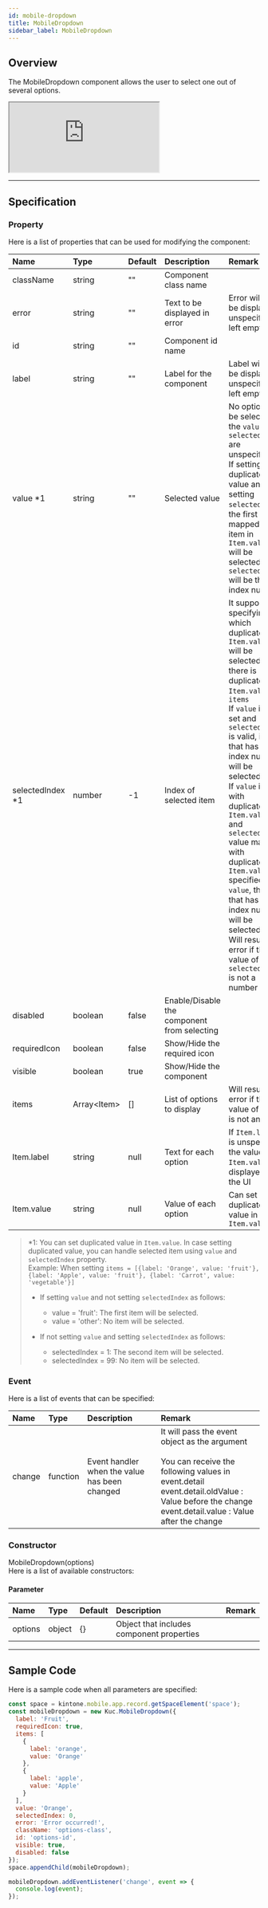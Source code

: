 ```yaml
---
id: mobile-dropdown
title: MobileDropdown
sidebar_label: MobileDropdown
---
```


## Overview

The MobileDropdown component allows the user to select one out of several options.

<iframe src="https://kuc-storybook.netlify.app/iframe.html?id=mobile-dropdown--document" title="mobile dropdown image" height="140px"></iframe>

---

## Specification

### Property

Here is a list of properties that can be used for modifying the component:

| Name   | Type | Default | Description | Remark |
| :--- | :--- | :--- | :--- | :--- |
| className | string | ""  | Component class name | |
| error | string | ""  | Text to be displayed in error | Error will not be displayed if unspecified or left empty |
| id | string | ""  | Component id name | |
| label | string | ""  | Label for the component | Label will not be displayed if unspecified or left empty |
| value *1 | string | ""  | Selected value | No option will be selected if the `value` and `selectedIndex` are unspecified<br>If setting duplicated value and not setting `selectedIndex`, the first mapped value item in `Item.value` will be selected and `selectedIndex` will be the index number |
| selectedIndex *1 | number | -1  | Index of selected item | It supports specifying which duplicated `Item.value` will be selected if there is duplicated `Item.value` in `items`<br>If `value` is not set and `selectedIndex` is valid, item that has the index number will be selected<br>If `value` is set with duplicated `Item.value` and `selectedIndex` value maps with duplicated `Item.value` specified in `value`, the item that has the index number will be selected<br>Will result an error if the value of `selectedIndex` is not a number |
| disabled | boolean | false | Enable/Disable the component from selecting | |
| requiredIcon | boolean | false | Show/Hide the required icon | |
| visible | boolean | true | Show/Hide the component | |
| items | Array\<Item\> | []  | List of options to display | Will result an error if the value of `items` is not an array |
| Item.label | string | null | Text for each option | If `Item.label` is unspecified, the value of `Item.value` is displayed on the UI |
| Item.value | string | null | Value of each option | Can set duplicated value in `Item.value` |

> *1: You can set duplicated value in `Item.value`. In case setting duplicated value, you can handle selected item using `value` and `selectedIndex` property.<br>
> Example: When setting `items = [{label: 'Orange', value: 'fruit'}, {label: 'Apple', value: 'fruit'}, {label: 'Carrot', value: 'vegetable'}]`
>
> - If setting `value` and not setting `selectedIndex` as follows:
>   - value = 'fruit': The first item will be selected.
>   - value = 'other': No item will be selected.
>
> - If not setting `value` and setting `selectedIndex` as follows:
>   - selectedIndex = 1: The second item will be selected.
>   - selectedIndex = 99: No item will be selected.

### Event

Here is a list of events that can be specified:

| Name | Type | Description | Remark |
| :--- | :--- | :--- | :--- |
| change | function | Event handler when the value has been changed | It will pass the event object as the argument<br><br>You can receive the following values in event.detail<br>event.detail.oldValue : Value before the change<br>event.detail.value : Value after the change |

### Constructor

MobileDropdown(options)<br>
Here is a list of available constructors:

#### Parameter

| Name | Type | Default | Description | Remark |
| :--- | :--- | :--- | :--- | :--- |
| options | object | {} | Object that includes component properties |  |

---

## Sample Code

Here is a sample code when all parameters are specified:

```javascript
const space = kintone.mobile.app.record.getSpaceElement('space');
const mobileDropdown = new Kuc.MobileDropdown({
  label: 'Fruit',
  requiredIcon: true,
  items: [
    {
      label: 'orange',
      value: 'Orange'
    },
    {
      label: 'apple',
      value: 'Apple'
    }
  ],
  value: 'Orange',
  selectedIndex: 0,
  error: 'Error occurred!',
  className: 'options-class',
  id: 'options-id',
  visible: true,
  disabled: false
});
space.appendChild(mobileDropdown);

mobileDropdown.addEventListener('change', event => {
  console.log(event);
});
```
